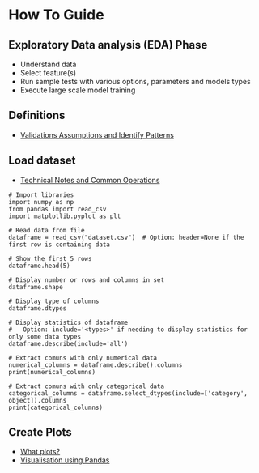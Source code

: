 # How To Guide

## Exploratory Data analysis (EDA) Phase

* Understand data
* Select feature(s)
* Run sample tests with various options, parameters and models types
* Execute large scale model training

## Definitions

* [Validations Assumptions and Identify Patterns](https://www.svds.com/value-exploratory-data-analysis/)

## Load dataset

* [Technical Notes and Common Operations](https://chrisalbon.com/)

```
# Import libraries
import numpy as np
from pandas import read_csv
import matplotlib.pyplot as plt

# Read data from file
dataframe = read_csv("dataset.csv")  # Option: header=None if the first row is containing data

# Show the first 5 rows
dataframe.head(5)

# Display number or rows and columns in set
dataframe.shape

# Display type of columns
dataframe.dtypes

# Display statistics of dataframe
#   Option: include='<types>' if needing to display statistics for only some data types
dataframe.describe(include='all')
```

```
# Extract comuns with only numerical data
numerical_columns = dataframe.describe().columns
print(numerical_columns)
```

```
# Extract comuns with only categorical data
categorical_columns = dataframe.select_dtypes(include=['category', object]).columns
print(categorical_columns)
```


## Create Plots

* [What plots?](https://towardsdatascience.com/what-plot-why-this-plot-and-why-not-9508a0cb35ea)
* [Visualisation using Pandas](https://machinelearningmastery.com/visualize-machine-learning-data-python-pandas/)
